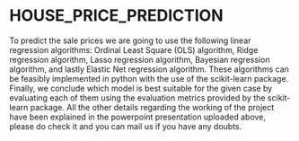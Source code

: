 # HOUSE_PRICE_PREDICTION
To predict the sale prices we are going to use the following linear regression algorithms: Ordinal Least Square (OLS) algorithm, Ridge regression algorithm, Lasso regression algorithm, Bayesian regression algorithm, and lastly Elastic Net regression algorithm. These algorithms can be feasibly implemented in python with the use of the scikit-learn package. Finally, we conclude which model is best suitable for the given case by evaluating each of them using the evaluation metrics provided by the scikit-learn package.
All the other details regarding the working of the project have been explained in the powerpoint presentation uploaded above, please do check it and you can mail us if you have any doubts.
